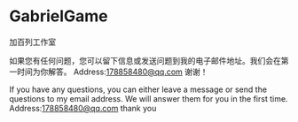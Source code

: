 # GabrielGame
加百列工作室

如果您有任何问题，您可以留下信息或发送问题到我的电子邮件地址。我们会在第一时间为你解答。
Address:178858480@qq.com
谢谢！

If you have any questions, you can either leave a message or send the questions to my email address. We will answer them for you in the first time.
Address:178858480@qq.com
thank you
